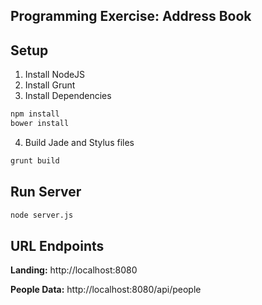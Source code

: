 Programming Exercise: Address Book
---

## Setup
1. Install NodeJS
2. Install Grunt
3. Install Dependencies
```bash
npm install
bower install
```
4. Build Jade and Stylus files
```bash
grunt build
```

## Run Server
```bash
node server.js
```

## URL Endpoints

**Landing:**
http://localhost:8080

**People Data:**
http://localhost:8080/api/people
